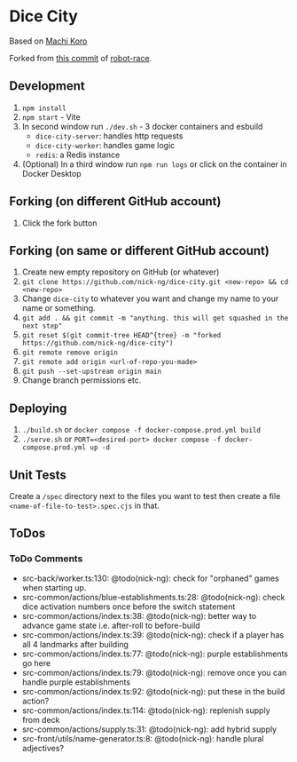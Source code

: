 # Dice City

Based on [Machi Koro](https://boardgamegeek.com/boardgame/143884/machi-koro)

Forked from [this commit](https://github.com/nick-ng/robot-race/tree/4e2171de5a381738632dc7b82158660d9dde2bb7) of [robot-race](https://github.com/nick-ng/robot-race).

## Development

1. `npm install`
2. `npm start` - Vite
3. In second window run `./dev.sh` - 3 docker containers and esbuild
   - `dice-city-server`: handles http requests
   - `dice-city-worker`: handles game logic
   - `redis`: a Redis instance
4. (Optional) In a third window run `npm run logs` or click on the container in Docker Desktop

## Forking (on different GitHub account)

1. Click the fork button

## Forking (on same or different GitHub account)

1. Create new empty repository on GitHub (or whatever)
2. `git clone https://github.com/nick-ng/dice-city.git <new-repo> && cd <new-repo>`
3. Change `dice-city` to whatever you want and change my name to your name or something.
4. `git add . && git commit -m "anything. this will get squashed in the next step"`
5. `git reset $(git commit-tree HEAD^{tree} -m "forked https://github.com/nick-ng/dice-city")`
6. `git remote remove origin`
7. `git remote add origin <url-of-repo-you-made>`
8. `git push --set-upstream origin main`
9. Change branch permissions etc.

## Deploying

1. `./build.sh` or `docker compose -f docker-compose.prod.yml build`
2. `./serve.sh` or `PORT=<desired-port> docker compose -f docker-compose.prod.yml up -d`

## Unit Tests

Create a `/spec` directory next to the files you want to test then create a file `<name-of-file-to-test>.spec.cjs` in that.

## ToDos

### ToDo Comments

- src-back/worker.ts:130: @todo(nick-ng): check for "orphaned" games when starting up.
- src-common/actions/blue-establishments.ts:28: @todo(nick-ng): check dice activation numbers once before the switch statement
- src-common/actions/index.ts:38: @todo(nick-ng): better way to advance game state i.e. after-roll to before-build
- src-common/actions/index.ts:39: @todo(nick-ng): check if a player has all 4 landmarks after building
- src-common/actions/index.ts:77: @todo(nick-ng): purple establishments go here
- src-common/actions/index.ts:79: @todo(nick-ng): remove once you can handle purple establishments
- src-common/actions/index.ts:92: @todo(nick-ng): put these in the build action?
- src-common/actions/index.ts:114: @todo(nick-ng): replenish supply from deck
- src-common/actions/supply.ts:31: @todo(nick-ng): add hybrid supply
- src-front/utils/name-generator.ts:8: @todo(nick-ng): handle plural adjectives?
